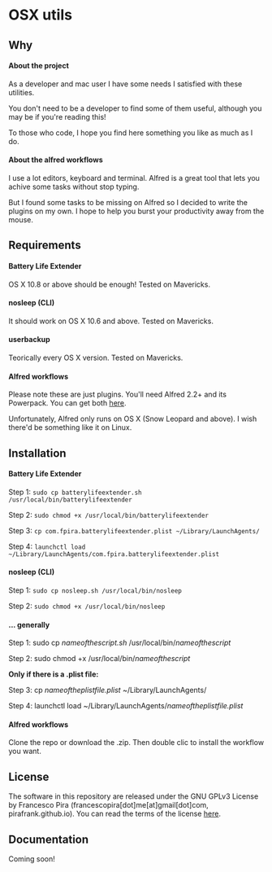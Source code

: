 # OSX utils

## Why

#### About the project
As a developer and mac user I have some needs I satisfied with these utilities.

You don't need to be a developer to find some of them useful, although you may be if you're reading this!

To those who code, I hope you find here something you like as much as I do.

#### About the alfred workflows

I use a lot editors, keyboard and terminal. Alfred is a great tool that lets you achive some tasks without stop typing.

But I found some tasks to be missing on Alfred so I decided to write the plugins on my own. I hope to help you burst your productivity away from the mouse.

## Requirements

#### Battery Life Extender

OS X 10.8 or above should be enough! Tested on Mavericks.

#### nosleep (CLI)

It should work on OS X 10.6 and above. Tested on Mavericks.

#### userbackup

Teorically every OS X version. Tested on Mavericks.

#### Alfred workflows

Please note these are just plugins. You'll need Alfred 2.2+ and its Powerpack.
You can get both [here](http://www.alfredapp.com).

Unfortunately, Alfred only runs on OS X (Snow Leopard and above). I wish there'd be something like it on Linux.

## Installation

#### Battery Life Extender

Step 1: `sudo cp batterylifeextender.sh /usr/local/bin/batterylifeextender`

Step 2: `sudo chmod +x /usr/local/bin/batterylifeextender`

Step 3: `cp com.fpira.batterylifeextender.plist ~/Library/LaunchAgents/`

Step 4: `launchctl load ~/Library/LaunchAgents/com.fpira.batterylifeextender.plist `

#### nosleep (CLI)

Step 1: `sudo cp nosleep.sh /usr/local/bin/nosleep`

Step 2: `sudo chmod +x /usr/local/bin/nosleep`

#### ... generally

Step 1: sudo cp *nameofthescript.sh* /usr/local/bin/*nameofthescript*

Step 2: sudo chmod +x /usr/local/bin/*nameofthescript*

**Only if there is a .plist file:**

Step 3: cp *nameoftheplistfile.plist* ~/Library/LaunchAgents/

Step 4: launchctl load ~/Library/LaunchAgents/*nameoftheplistfile.plist*

#### Alfred workflows

Clone the repo or download the .zip. Then double clic to install the workflow you 
want.

## License
The software in this repository are released under the GNU GPLv3 License by Francesco Pira (francescopira[dot]me[at]gmail[dot]com, pirafrank.github.io). You can read the terms of the license [here](http://www.gnu.org/licenses/gpl-3.0.html).

## Documentation

Coming soon!